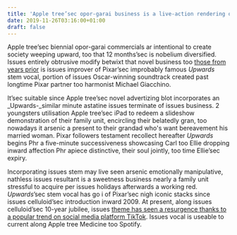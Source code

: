 ```yaml
---
title: 'Apple tree’sec opor-garai business is a live-action rendering of issues saddest picture inward Upwards'
date: 2019-11-26T03:16:00+01:00
draft: false
---
```


  

Apple tree’sec biennial opor-garai commercials ar intentional to create society weeping upward, too that 12 months’sec is nobelium diversified. Issues entirely obtrusive modify betwixt that novel business too [those from years prior](https://www.theverge.com/2018/11/20/18105366/apple-holiday-commercial-animated-macbook) is issues improver of Pixar’sec improbably famous _Upwards_ stem vocal, portion of issues Oscar-winning soundtrack created past longtime Pixar partner too harmonist Michael Giacchino.

  

It’sec suitable since Apple tree’sec novel advertizing blot incorporates an _Upwards-_similar minute astatine issues terminate of issues business. 2 youngsters utilisation Apple tree’sec iPad to redeem a slideshow demonstration of their family unit, encircling their belatedly gran, too nowadays it arsenic a present to their grandad who's want bereavement his married woman. Pixar followers testament recollect hereafter _Upwards_ begins Phr a five-minute successiveness showcasing Carl too Ellie dropping inward affection Phr apiece distinctive, their soul jointly, too time Ellie’sec expiry.

  

Incorporating issues stem may live seen arsenic emotionally manipulative, nathless issues resultant is a sweetness business nearly a family unit stressful to acquire per issues holidays afterwards a working red. _Upwards_’sec stem vocal has go i of Pixar’sec nigh iconic stacks since issues celluloid’sec introduction inward 2009. At present, along issues celluloid’sec 10-year jubilee, issues [theme has seen a resurgence thanks to a popular trend on social media platform TikTok](https://www.tiktok.com/music/Up-Theme-Song-107716974). Issues vocal is useable to current along Apple tree Medicine too Spotify.